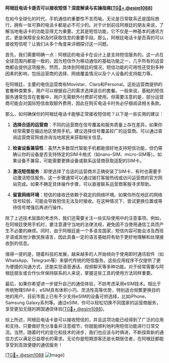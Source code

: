 **阿根廷电话卡是否可以接收短信？深度解读与实操指南[[TG💪+ @esim1088](https://t.me/s/esim1088)]**

在如今全球化的时代，手机通信的重要性不言而喻。无论是日常联系还是国际旅行，拥有一张可靠的电话卡都是必不可少的。对于计划前往阿根廷的朋友来说，了解当地电话卡的功能显得尤为重要。尤其是短信功能，它不仅是一种基本的通讯方式，更是保障安全和及时获取信息的重要手段。那么，阿根廷电话卡是否真的可以接收短信呢？让我们从多个角度来详细探讨这一问题。

首先，我们需要明确一点：阿根廷的电话卡在设计上是支持短信服务的。这一点在全球范围内都是一致的，因为短信作为移动通信的基础功能之一，几乎所有的运营商都会提供这项服务。然而，具体到阿根廷的情况，短信功能的可用性还受到多种因素的影响，包括运营商的选择、网络覆盖情况以及个人设备的支持能力等。

在阿根廷，主要的电信运营商有Movistar、Claro和Personal。这些运营商提供的套餐种类繁多，用户可以根据自己的需求选择适合的套餐。一般来说，基础的短信服务通常包含在套餐中，用户无需额外付费即可使用。但需要注意的是，部分运营商可能会对国际短信收取额外费用，因此在购买电话卡时务必仔细阅读相关条款。

那么，如何确保你的阿根廷电话卡能够正常接收短信呢？以下是一些实用的建议：

1. **选择合适的运营商**：不同的运营商在信号覆盖和服务质量上存在差异。如果你经常需要在偏远地区使用手机，建议选择信号覆盖较广的运营商。可以通过查询运营商官网或咨询当地居民来获取相关信息。

2. **检查设备兼容性**：虽然大多数现代智能手机都能很好地支持短信功能，但仍需确认你的设备是否支持特定的SIM卡格式（如nano-SIM、micro-SIM等）。如果设备不兼容，可能需要更换设备或联系运营商获取适配的SIM卡。

3. **激活短信服务**：即使选择了合适的运营商并正确安装了SIM卡，有时也需要手动激活短信服务。这一步骤通常可以通过拨打客服热线或访问运营商的官方网站完成。如果不确定具体操作步骤，可以直接联系运营商客服寻求帮助。

4. **留意网络环境**：短信的接收还依赖于稳定的网络环境。如果你所在地区的网络信号较弱，可能会导致短信无法及时接收。在这种情况下，尝试更换位置或等待信号增强后再进行操作。

除了上述技术层面的考虑外，我们还需要关注一些实际使用中的注意事项。例如，在阿根廷使用手机时，要注意遵守当地的法律法规，避免因不当使用通信工具而产生不必要的麻烦。同时，由于阿根廷是一个多语言国家，短信内容可能会涉及西班牙语或其他少数民族语言，因此具备一定的语言基础将有助于更好地理解和处理接收到的信息。

值得一提的是，随着科技的发展，越来越多的人开始倾向于使用即时通讯软件（如WhatsApp、Telegram等）来替代传统的短信服务。这些应用程序不仅提供了更为便捷的沟通方式，还能实现语音通话、视频聊天等多种功能。对于经常需要与阿根廷朋友或合作伙伴保持联系的人来说，掌握这些工具的使用方法同样重要。

最后，如果你希望进一步提升自己的通信体验，不妨考虑采用eSIM技术。相比于传统物理SIM卡，eSIM具有体积小巧、灵活性高等优势，特别适合频繁更换目的地的用户。目前市面上已有不少支持eSIM的设备可供选择，比如iPhone、Samsung Galaxy系列等。通过eSIM，你可以轻松切换不同国家的运营商服务，享受更加无缝的跨国通信体验[[TG💪+ @esim1088](https://t.me/s/esim1088)]。

综上所述，阿根廷电话卡是可以接收短信的，并且这项功能已经得到了广泛的应用和支持。只要做好充分准备并注意细节，你就能顺利地利用短信功能进行日常交流。当然，随着时代的变化和技术的进步，我们也应该与时俱进，不断探索新的通信方式以满足日益增长的需求。无论你是短期游客还是长期居住者，在阿根廷都能享受到高效便捷的通信服务！

[[TG💪+ @esim1088](https://t.me/s/esim1088) ![Image](https://i.postimg.cc/4NQfJmqS/Snipaste-2025-05-13-00-14-12.png)]
